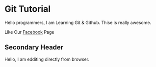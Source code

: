 # Git Tutorial

Hello programmers, I am Learning Git & Github. Thise is really awesome.

Like Our [Facebook](https://facebook.com/stacklearner) Page

## Secondary Header
Hello, I am edditing directly from browser.
